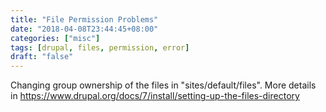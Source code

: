 ```yaml
---
title: "File Permission Problems"
date: "2018-04-08T23:44:45+08:00"
categories: ["misc"]
tags: [drupal, files, permission, error]
draft: "false"
---
```


Changing group ownership of the files in "sites/default/files". More details in https://www.drupal.org/docs/7/install/setting-up-the-files-directory
